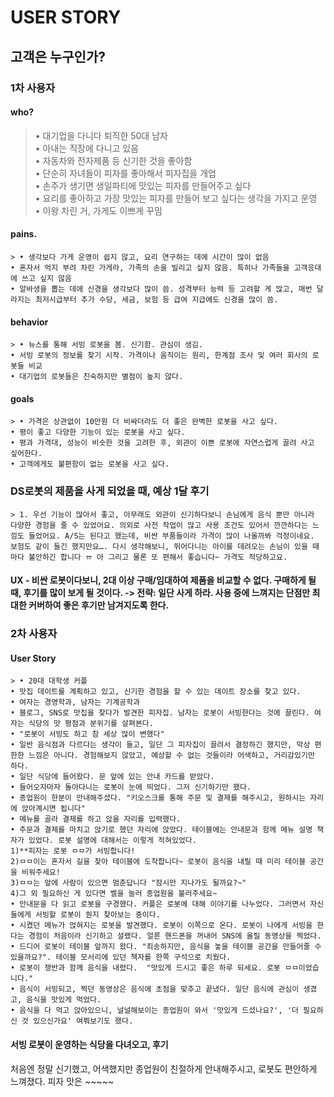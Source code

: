 # USER STORY
   
## 고객은 누구인가?   
### 1차 사용자   
#### who?   
> • 대기업을 다니다 퇴직한 50대 남자   
        • 아내는 직장에 다니고 있음   
	• 자동차와 전자제품 등 신기한 것을 좋아함   
	• 단순히 자녀들이 피자를 좋아해서 피자집을 개업   
	• 손주가 생기면 생일파티에 맛있는 피자를 만들어주고 싶다   
	• 요리를 좋아하고 가장 맛있는 피자를 만들어 보고 싶다는 생각을 가지고 운영   
	• 이왕 차린 거, 가게도 이쁘게 꾸밈   
#### pains.   
	> • 생각보다 가게 운영이 쉽지 않고, 요리 연구하는 데에 시간이 많이 없음   
	• 혼자서 억지 부려 차린 가게라, 가족의 손을 빌리고 싶지 않음. 특히나 가족들을 고객응대에 쓰고 싶지 않음   
	• 알바생을 뽑는 데에 신경을 생각보다 많이 씀. 성격부터 능력 등 고려할 게 많고, 매번 달라지는 최저시급부터 추가 수당, 세금, 보험 등 급여 지급에도 신경을 많이 씀.   
#### behavior
	> • 뉴스를 통해 서빙 로봇을 봄. 신기함. 관심이 생김.   
	• 서빙 로봇의 정보를 찾기 시작. 가격이나 움직이는 원리, 한계점 조사 및 여러 회사의 로봇들 비교   
	• 대기업의 로봇들은 친숙하지만 별점이 높지 않다.   
#### goals   
	> • 가격은 상관없이 10만원 더 비싸더라도 더 좋은 완벽한 로봇을 사고 싶다.   
	• 평이 좋고 다양한 기능이 있는 로봇을 사고 싶다.   
	• 평과 가격대, 성능이 비슷한 것을 고려한 후, 외관이 이쁜 로봇에 자연스럽게 끌려 사고 싶어한다.   
	• 고객에게도 불편함이 없는 로봇을 사고 싶다.   
   
   
### DS로봇의 제품을 사게 되었을 때, 예상 1달 후기   
	> 1. 우선 기능이 많아서 좋고, 아무래도 외관이 신기하다보니 손님에게 음식 뿐만 아니라 다양한 경험을 줄 수 있었어요. 의외로 사전 작업이 많고 사용 조건도 있어서 깐깐하다는 느낌도 들었어요. A/S는 된다고 했는데, 비싼 부품들이라 가격이 많이 나올까봐 걱정이네요. 보험도 같이 들긴 했지만요…. 다시 생각해보니, 뛰어다니는 아이를 데려오는 손님이 있을 때마다 불안하긴 합니다 ㅠ 아 그리고 물론 또 편해서 좋습니다~ 가격도 적당하고요.   
   
#### UX - 비싼 로봇이다보니, 2대 이상 구매/임대하여 제품을 비교할 수 없다. 구매하게 될 때, 후기를 많이 보게 될 것이다. -> 전략: 일단 사게 하라. 사용 중에 느껴지는 단점만 최대한 커버하여 좋은 후기만 남겨지도록 한다.   
   
   
### 2차 사용자   
#### User Story   
	> • 20대 대학생 커플   
	• 맛집 데이트를 계획하고 있고, 신기한 경험을 할 수 있는 데이트 장소를 찾고 있다.   
	• 여자는 경영학과, 남자는 기계공학과   
	• 블로그, SNS로 맛집을 찾다가 발견한 피자집. 남자는 로봇이 서빙한다는 것에 끌린다. 여자는 식당의 맛 평점과 분위기를 살펴본다.   
	• "로봇이 서빙도 하고 참 세상 많이 변했다"   
	• 일반 음식점과 다르다는 생각이 들고, 일단 그 피자집이 끌려서 결정하긴 했지만, 막상 편한한 느낌은 아니다. 경험해보지 않았고, 예상할 수 없는 것들이라 어색하고, 거리감있기만 하다.   
	• 일단 식당에 들어왔다. 문 앞에 있는 안내 카드를 받았다.   
	• 들어오자마자 돌아다니는 로봇이 눈에 띄었다. 그저 신기하기만 했다.   
	• 종업원이 한분이 안내해주셨다. "키오스크를 통해 주문 및 결제를 해주시고, 원하시는 자리에 앉아계시면 됩니다"   
	• 메뉴를 골라 결제를 하고 앉을 자리를 입력했다.   
	• 주문과 결제를 마치고 앉기로 했던 자리에 앉았다. 테이블에는 안내문과 함께 메뉴 설명 책자가 있었다. 로봇 설명에 대해서는 이렇게 적혀있었다.   
	1)**피자는 로봇 ㅁㅁ가 서빙합니다!   
	2)ㅁㅁ이는 혼자서 길을 찾아 테이블에 도착합니다~ 로봇이 음식을 내릴 때 미리 테이블 공간을 비워주세요!    
	3)ㅁㅁ는 앞에 사람이 있으면 멈춘답니다 "잠시만 지나가도 될까요?~"   
	4)그 외 필요하신 게 있다면 벨을 눌러 종업원을 불러주세요~   
	• 안내문을 다 읽고 로봇을 구경했다. 커플은 로봇에 대해 이야기를 나누었다. 그러면서 자신들에게 서빙할 로봇이 뭔지 찾아보는 중이다.   
	• 시켰던 메뉴가 얹혀지는 로봇을 발견했다. 로봇이 이쪽으로 온다. 로봇이 나에게 서빙을 한다는 경험이 처음이라 신기하고 설랬다. 얼른 핸드폰을 꺼내어 SNS에 올릴 동영상을 찍었다.   
	• 드디어 로봇이 테이블 앞까지 왔다. "죄송하지만, 음식을 놓을 테이블 공간을 만들어줄 수 있을까요?". 테이블 모서리에 있던 책자를 한쪽 구석으로 치웠다.   
	• 로봇이 쟁반과 함께 음식을 내렸다.  "맛있게 드시고 좋은 하루 되세요. 로봇 ㅁㅁ이었습니다."   
	• 음식이 서빙되고, 찍던 동영상은 음식에 초점을 맞추고 끝냈다. 일단 음식에 관심이 생겼고, 음식을 맛있게 먹었다.   
	• 음식을 다 먹고 앉아있으니, 널널해보이는 종업원이 와서 '맛있게 드셨나요?', '더 필요하신 것 있으신가요' 여쭤보기도 했다.   
   
#### 서빙 로봇이 운영하는 식당을 다녀오고, 후기   
처음엔 정말 신기했고, 어색했지만 종업원이 친절하게 안내해주시고, 로봇도 편안하게 느껴졌다. 피자 맛은 ~~~~~   
